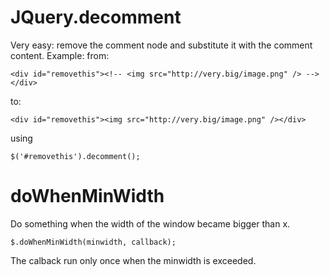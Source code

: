 JQuery.decomment
================

Very easy: remove the comment node and substitute it with the comment content.
Example:
from:


    <div id="removethis"><!-- <img src="http://very.big/image.png" /> --></div>

to:

    <div id="removethis"><img src="http://very.big/image.png" /></div>

using

    $('#removethis').decomment();


doWhenMinWidth
===============
Do something when the width of the window became bigger than x.

    $.doWhenMinWidth(minwidth, callback);

The calback run only once when the minwidth is exceeded.


